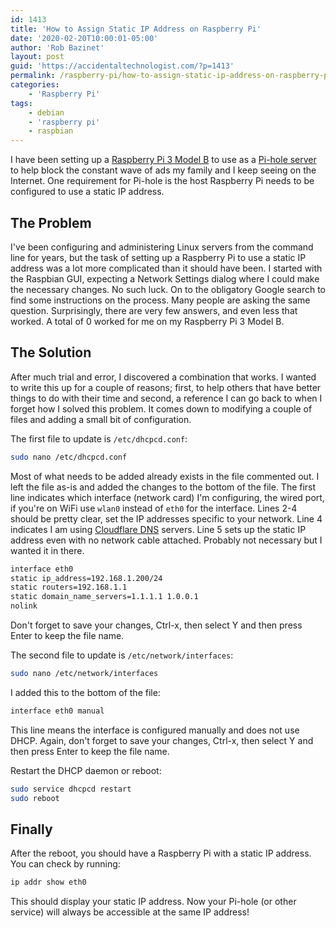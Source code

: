 ```yaml
---
id: 1413
title: 'How to Assign Static IP Address on Raspberry Pi'
date: '2020-02-20T10:00:01-05:00'
author: 'Rob Bazinet'
layout: post
guid: 'https://accidentaltechnologist.com/?p=1413'
permalink: /raspberry-pi/how-to-assign-static-ip-address-on-raspberry-pi/
categories:
    - 'Raspberry Pi'
tags:
    - debian
    - 'raspberry pi'
    - raspbian
---
```


I have been setting up a [Raspberry Pi 3 Model B](https://www.raspberrypi.org/products/raspberry-pi-3-model-b/) to use as a [Pi-hole server](https://pi-hole.net/) to help block the constant wave of ads my family and I keep seeing on the Internet. One requirement for Pi-hole is the host Raspberry Pi needs to be configured to use a static IP address.

## The Problem

I've been configuring and administering Linux servers from the command line for years, but the task of setting up a Raspberry Pi to use a static IP address was a lot more complicated than it should have been. I started with the Raspbian GUI, expecting a Network Settings dialog where I could make the necessary changes. No such luck. On to the obligatory Google search to find some instructions on the process. Many people are asking the same question. Surprisingly, there are very few answers, and even less that worked. A total of 0 worked for me on my Raspberry Pi 3 Model B.

## The Solution

After much trial and error, I discovered a combination that works. I wanted to write this up for a couple of reasons; first, to help others that have better things to do with their time and second, a reference I can go back to when I forget how I solved this problem. It comes down to modifying a couple of files and adding a small bit of configuration.

The first file to update is `/etc/dhcpcd.conf`:

```bash
sudo nano /etc/dhcpcd.conf
```

Most of what needs to be added already exists in the file commented out. I left the file as-is and added the changes to the bottom of the file. The first line indicates which interface (network card) I'm configuring, the wired port, if you're on WiFi use `wlan0` instead of `eth0` for the interface. Lines 2-4 should be pretty clear, set the IP addresses specific to your network. Line 4 indicates I am using [Cloudflare DNS](https://www.cloudflare.com/dns/) servers. Line 5 sets up the static IP address even with no network cable attached. Probably not necessary but I wanted it in there.

```bash
interface eth0
static ip_address=192.168.1.200/24
static routers=192.168.1.1
static domain_name_servers=1.1.1.1 1.0.0.1
nolink
```

Don't forget to save your changes, Ctrl-x, then select Y and then press Enter to keep the file name.

The second file to update is `/etc/network/interfaces`:

```bash
sudo nano /etc/network/interfaces
```

I added this to the bottom of the file:

```bash
interface eth0 manual
```

This line means the interface is configured manually and does not use DHCP. Again, don't forget to save your changes, Ctrl-x, then select Y and then press Enter to keep the file name.

Restart the DHCP daemon or reboot:

```bash
sudo service dhcpcd restart
sudo reboot
```

## Finally

After the reboot, you should have a Raspberry Pi with a static IP address. You can check by running:

```bash
ip addr show eth0
```

This should display your static IP address. Now your Pi-hole (or other service) will always be accessible at the same IP address!